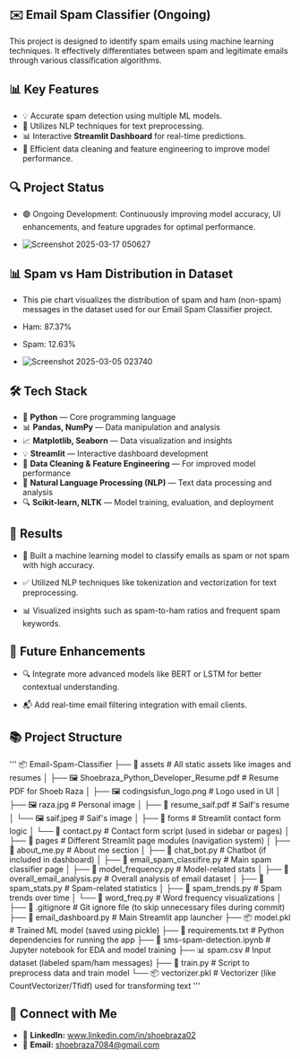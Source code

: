 ## ✉️ Email Spam Classifier (Ongoing)

This project is designed to identify spam emails using machine learning techniques. It effectively differentiates between spam and legitimate emails through various classification algorithms.

## 📊 Key Features
- 💡 Accurate spam detection using multiple ML models.
- 🔢 Utilizes NLP techniques for text preprocessing.
- 📊 Interactive **Streamlit Dashboard** for real-time predictions.
- 🔄 Efficient data cleaning and feature engineering to improve model performance.

## 🔍 Project Status
- 🟢 Ongoing Development: Continuously improving model accuracy, UI enhancements, and feature upgrades for optimal performance.

- ![Screenshot 2025-03-17 050627](https://github.com/user-attachments/assets/65b6a230-1748-476a-bc07-14c3b062ca6e)

## 📊 Spam vs Ham Distribution in Dataset
- This pie chart visualizes the distribution of spam and ham (non-spam) messages in the dataset used for our Email Spam Classifier project.

- Ham: 87.37%
- Spam: 12.63%

- ![Screenshot 2025-03-05 023740](https://github.com/user-attachments/assets/0128642c-56d0-44e3-b0a1-781c55675657)


## 🛠️ Tech Stack
- 🐍 **Python** — Core programming language  
- 📊 **Pandas, NumPy** — Data manipulation and analysis  
- 📈 **Matplotlib, Seaborn** — Data visualization and insights  
- 💡 **Streamlit** — Interactive dashboard development  
- 🧹 **Data Cleaning & Feature Engineering** — For improved model performance  
- 🤖 **Natural Language Processing (NLP)** — Text data processing and analysis  
- 🔍 **Scikit-learn, NLTK** — Model training, evaluation, and deployment

## 📨 Results
- 🧠 Built a machine learning model to classify emails as spam or not spam with high accuracy.

- ✅ Utilized NLP techniques like tokenization and vectorization for text preprocessing.

- 📊 Visualized insights such as spam-to-ham ratios and frequent spam keywords.

## 🌟 Future Enhancements
- 🔍 Integrate more advanced models like BERT or LSTM for better contextual understanding.

- 📬 Add real-time email filtering integration with email clients.

## 📚 Project Structure
'''
📦 Email-Spam-Classifier
├── 📂 assets                        # All static assets like images and resumes
│   ├── 🖼️ Shoebraza_Python_Developer_Resume.pdf  # Resume PDF for Shoeb Raza
│   ├── 🖼️ codingsisfun_logo.png               # Logo used in UI
│   ├── 🖼️ raza.jpg                            # Personal image
│   ├── 📄 resume_saif.pdf                     # Saif's resume
│   └── 🖼️ saif.jpeg                           # Saif's image
│
├── 📂 forms                         # Streamlit contact form logic
│   └── 🧾 contact.py                        # Contact form script (used in sidebar or pages)
│
├── 📂 pages                         # Different Streamlit page modules (navigation system)
│   ├── 🧾 about_me.py                      # About me section
│   ├── 🧾 chat_bot.py                      # Chatbot (if included in dashboard)
│   ├── 🧾 email_spam_classifire.py         # Main spam classifier page
│   ├── 🧾 model_frequency.py               # Model-related stats
│   ├── 🧾 overall_email_analysis.py        # Overall analysis of email dataset
│   ├── 🧾 spam_stats.py                    # Spam-related statistics
│   ├── 🧾 spam_trends.py                   # Spam trends over time
│   └── 🧾 word_freq.py                     # Word frequency visualizations
│
├── 🙈 .gitignore                    # Git ignore file (to skip unnecessary files during commit)
├── 🚀 email_dashboard.py           # Main Streamlit app launcher
├── 📦 model.pkl                    # Trained ML model (saved using pickle)
├── 📜 requirements.txt             # Python dependencies for running the app
├── 📓 sms-spam-detection.ipynb     # Jupyter notebook for EDA and model training
├── 📊 spam.csv                     # Input dataset (labeled spam/ham messages)
├── 🧠 train.py                     # Script to preprocess data and train model
└── 📦 vectorizer.pkl               # Vectorizer (like CountVectorizer/Tfidf) used for transforming text
 '''

## 📧 Connect with Me
- 👥 **LinkedIn:** www.linkedin.com/in/shoebraza02
- 📧 **Email:** shoebraza7084@gmail.com
